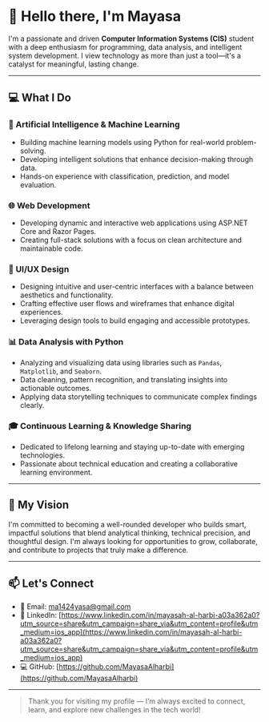 # 👋 Hello there, I'm Mayasa

I'm a passionate and driven **Computer Information Systems (CIS)** student with a deep enthusiasm for programming, data analysis, and intelligent system development. I view technology as more than just a tool—it's a catalyst for meaningful, lasting change.

---

## 💻 What I Do

### 🧠 Artificial Intelligence & Machine Learning
- Building machine learning models using Python for real-world problem-solving.
- Developing intelligent solutions that enhance decision-making through data.
- Hands-on experience with classification, prediction, and model evaluation.

### 🌐 Web Development
- Developing dynamic and interactive web applications using ASP.NET Core and Razor Pages.
- Creating full-stack solutions with a focus on clean architecture and maintainable code.

### 🎨 UI/UX Design
- Designing intuitive and user-centric interfaces with a balance between aesthetics and functionality.
- Crafting effective user flows and wireframes that enhance digital experiences.
- Leveraging design tools to build engaging and accessible prototypes.

### 📊 Data Analysis with Python
- Analyzing and visualizing data using libraries such as `Pandas`, `Matplotlib`, and `Seaborn`.
- Data cleaning, pattern recognition, and translating insights into actionable outcomes.
- Applying data storytelling techniques to communicate complex findings clearly.

### 🎓 Continuous Learning & Knowledge Sharing
- Dedicated to lifelong learning and staying up-to-date with emerging technologies.
- Passionate about technical education and creating a collaborative learning environment.

---

## 🚀 My Vision

I'm committed to becoming a well-rounded developer who builds smart, impactful solutions that blend analytical thinking, technical precision, and thoughtful design. I'm always looking for opportunities to grow, collaborate, and contribute to projects that truly make a difference.

---

## 📫 Let's Connect

- 📧 Email: ma1424yasa@gmail.com
- 💼 LinkedIn: [https://www.linkedin.com/in/mayasah-al-harbi-a03a362a0?utm_source=share&utm_campaign=share_via&utm_content=profile&utm_medium=ios_app](https://www.linkedin.com/in/mayasah-al-harbi-a03a362a0?utm_source=share&utm_campaign=share_via&utm_content=profile&utm_medium=ios_app)  
- 💻 GitHub: [https://github.com/MayasaAlharbi](https://github.com/MayasaAlharbi)

---

> Thank you for visiting my profile — I’m always excited to connect, learn, and explore new challenges in the tech world!
